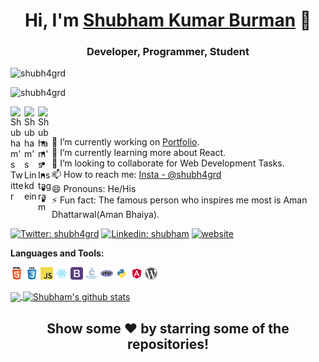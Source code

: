 <h1 align="center">Hi, I'm <a href="https://shubh4grd.github.io/">Shubham Kumar Burman</a> 👋</h1>
<h3 align="center">Developer, Programmer, Student</h3>
<!--
<img align="right" src="https://i.postimg.cc/d3qQdKhf/rob-unscreen.gif" width="300px" height="300px" />
-->
<p><img src="https://github-profile-trophy.vercel.app/?username=shubh4grd&theme=nord&row=1&column=7" alt="shubh4grd" /></p>


<p align="left"> <img src="https://komarev.com/ghpvc/?username=shubh4grd&label=Views&color=blue&style=plastic" alt="shubh4grd" /> </p>

<a href="https://twitter.com/shubh4grd">
  <img align="left" alt="Shubham's Twitter" width="22px" src="https://cdn.jsdelivr.net/npm/simple-icons@v3/icons/twitter.svg" />
</a>
<a href="https://linkedin.com/in/shubham-kumar-burman/">
  <img align="left" alt="Shubham's Linkdein" width="22px" src="https://cdn.jsdelivr.net/npm/simple-icons@v3/icons/linkedin.svg" />
</a>
<a href="https://instagram.com/shubh4grd/">
  <img align="left" alt="Shubham's Instagram" width="22px" src="https://cdn.jsdelivr.net/npm/simple-icons@v3/icons/instagram.svg" />
</a>
<br/>
<br/>



- 🔭 I’m currently working on [ Portfolio](https://github.com/shubh4grd/shubh4grd.github.io).
- 🌱 I’m currently learning more about React.
- 👯 I’m looking to collaborate for Web Development Tasks.
- 📫 How to reach me: [Insta - @shubh4grd](https://instagram.com/shubh4grd/)
- 😄 Pronouns: He/His
- ⚡ Fun fact: The famous person who inspires me most is Aman Dhattarwal(Aman Bhaiya).

[![Twitter: shubh4grd](https://img.shields.io/twitter/follow/shubh4grd?style=social)](https://twitter.com/shubh4grd)
[![Linkedin: shubham](https://img.shields.io/badge/-Shubham-blue?style=flat-square&logo=Linkedin&logoColor=white&link=https://www.linkedin.com/in/shubham-kumar-burman/)](https://www.linkedin.com/in/shubham-kumar-burman/)
[![website](https://img.shields.io/badge/PortfolioWebsite-Shubham-2648ff?style=flat-square&logo=google-chrome)](https://shubh4grd.github.io/)


**Languages and Tools:**  

<code><img height="20" src="https://raw.githubusercontent.com/github/explore/80688e429a7d4ef2fca1e82350fe8e3517d3494d/topics/html/html.png"></code>
<code><img height="20" src="https://raw.githubusercontent.com/github/explore/80688e429a7d4ef2fca1e82350fe8e3517d3494d/topics/css/css.png"></code>
<code><img height="20" src="https://raw.githubusercontent.com/github/explore/80688e429a7d4ef2fca1e82350fe8e3517d3494d/topics/javascript/javascript.png"></code>
<code><img height="20" src="https://raw.githubusercontent.com/github/explore/80688e429a7d4ef2fca1e82350fe8e3517d3494d/topics/react/react.png"></code> 
<code><img height="20" src="https://raw.githubusercontent.com/github/explore/80688e429a7d4ef2fca1e82350fe8e3517d3494d/topics/bootstrap/bootstrap.png"></code>
<code><img height="20" src="https://raw.githubusercontent.com/github/explore/80688e429a7d4ef2fca1e82350fe8e3517d3494d/topics/c/c.png"></code>
<code><img height="20" src="https://raw.githubusercontent.com/github/explore/80688e429a7d4ef2fca1e82350fe8e3517d3494d/topics/php/php.png"></code> 
<code><img height="20" src="https://raw.githubusercontent.com/github/explore/80688e429a7d4ef2fca1e82350fe8e3517d3494d/topics/python/python.png"></code>
<code><img height="20" src="https://raw.githubusercontent.com/github/explore/80688e429a7d4ef2fca1e82350fe8e3517d3494d/topics/angular/angular.png"></code>
<code><img height="20" src="https://raw.githubusercontent.com/github/explore/80688e429a7d4ef2fca1e82350fe8e3517d3494d/topics/wordpress/wordpress.png"></code>

<a href="https://github.com/shubh4grd">
  <img align="center" src="https://github-readme-stats.vercel.app/api/top-langs/?username=shubh4grd&theme=light&hide_langs_below=1" />
</a>
<a href="https://github.com/shubh4grd">
 <img align="center" src="https://github-readme-stats.vercel.app/api?username=shubh4grd&show_icons=true&theme=light&line_height=27" alt="Shubham's github stats"/>
</a>

## <div align="center">Show some ❤️ by starring some of the repositories!</div>


